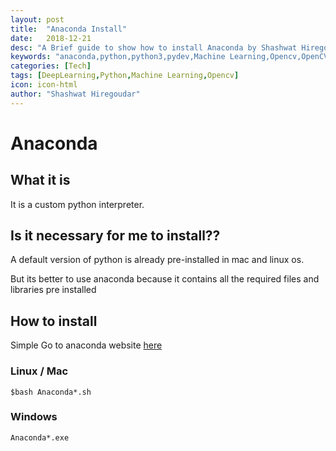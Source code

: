 ```yaml
---
layout: post
title:  "Anaconda Install"
date:   2018-12-21
desc: "A Brief guide to show how to install Anaconda by Shashwat Hiregoudar"
keywords: "anaconda,python,python3,pydev,Machine Learning,Opencv,OpenCV"
categories: [Tech]
tags: [DeepLearning,Python,Machine Learning,Opencv]
icon: icon-html
author: "Shashwat Hiregoudar"
---
```


# Anaconda

## What it is
It is a custom python interpreter.

## Is it necessary for me to install??
A default version of python is already pre-installed in mac and linux os.

But its better to use anaconda because it contains all the required files and libraries pre installed

## How to install 

Simple Go to anaconda website [here](https://www.anaconda.com/download/)

### Linux / Mac 
    $bash Anaconda*.sh

### Windows
    Anaconda*.exe

